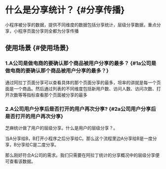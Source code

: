 # 什么是分享统计？ {#分享传播}

小程序被分享的数据，提供不同维度的数据包括分享统计，层级分享数据，重点分享，小程序页面分享则全都为分享传播

## 使用场景 {#使用场景}

### 1.A公司是做电商的要确认那个商品被用户分享的最多？ {#1a公司是做电商的要确认那个商品被用户分享的最多？}

通过阿拉丁页面分享可以查看具体的那个页面分享的最多，坦率的讲就是每一个页面是一个商品。然后通过列表的不同维度包括新用户数、访问人数、访问次数、打开次数等等指标查看那个页面被分享的最多

### 2.A公司用户分享后是否打开的用户再次分享? {#2a公司用户分享后是否打开的用户再次分享}

芝麻统计做了用户的层级分享。什么是用户的层级分享？。

当A分享给B，B打开小程序之后分享给C。那么这个流程里边A分享给B是一度分享，B分享给C是二度分享。

那么刚好符合A公司的需求。我们只需要在阿拉丁统计的分享概况中的层级分享便可查看该数据。

